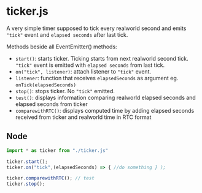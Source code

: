 # ticker.js
A very simple timer supposed to tick every realworld second and emits `"tick"` event and `elapsed seconds` after last tick.</br>

Methods beside all EventEmitter() methods:
- `start()`: starts ticker. Ticking starts from next realworld second tick. `"tick"` event is emitted with `elapsed seconds` from last tick.
- `on("tick", listener)`: attach listener to `"tick"` event.
-  `listener`: function that receives `elapsedSeconds` as argument eg. `onTick(elapsedSeconds)`
- `stop()`: stops ticker. No `"tick"` emitted.
- `test()`: displays information comparing realworld elapsed seconds and elapsed seconds from ticker
- `comparewithRTC()`: displays computed time by adding elapsed seconds received from ticker and realworld time in RTC format

## Node
```javascript
import * as ticker from "./ticker.js"

ticker.start();
ticker.on("tick",(elapsedSeconds) => { //do something } );

ticker.comparewithRTC(); // test
ticker.stop();
```
